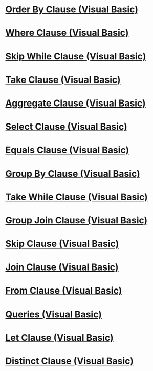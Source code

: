 # [Order By Clause (Visual Basic)](order-by-clause.md)
# [Where Clause (Visual Basic)](where-clause.md)
# [Skip While Clause (Visual Basic)](skip-while-clause.md)
# [Take Clause (Visual Basic)](take-clause.md)
# [Aggregate Clause (Visual Basic)](aggregate-clause.md)
# [Select Clause (Visual Basic)](select-clause.md)
# [Equals Clause (Visual Basic)](equals-clause.md)
# [Group By Clause (Visual Basic)](group-by-clause.md)
# [Take While Clause (Visual Basic)](take-while-clause.md)
# [Group Join Clause (Visual Basic)](group-join-clause.md)
# [Skip Clause (Visual Basic)](skip-clause.md)
# [Join Clause (Visual Basic)](join-clause.md)
# [From Clause (Visual Basic)](from-clause.md)
# [Queries (Visual Basic)](queries.md)
# [Let Clause (Visual Basic)](let-clause.md)
# [Distinct Clause (Visual Basic)](distinct-clause.md)
